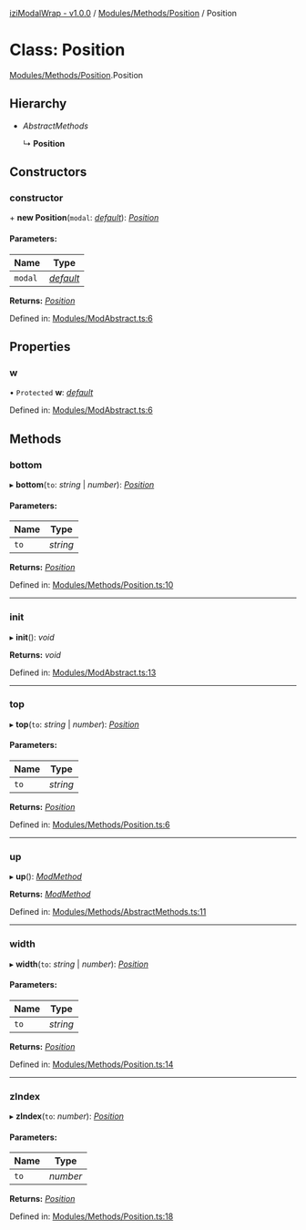 [iziModalWrap - v1.0.0](../README.md) / [Modules/Methods/Position](../modules/modules_methods_position.md) / Position

# Class: Position

[Modules/Methods/Position](../modules/modules_methods_position.md).Position

## Hierarchy

* *AbstractMethods*

  ↳ **Position**

## Constructors

### constructor

\+ **new Position**(`modal`: [*default*](izimodalwrap.default.md)): [*Position*](modules_methods_position.position.md)

#### Parameters:

Name | Type |
------ | ------ |
`modal` | [*default*](izimodalwrap.default.md) |

**Returns:** [*Position*](modules_methods_position.position.md)

Defined in: [Modules/ModAbstract.ts:6](https://github.com/voltsonic/javascript-izimodal-wrap/blob/04f6ec1/src/Modules/ModAbstract.ts#L6)

## Properties

### w

• `Protected` **w**: [*default*](izimodalwrap.default.md)

Defined in: [Modules/ModAbstract.ts:6](https://github.com/voltsonic/javascript-izimodal-wrap/blob/04f6ec1/src/Modules/ModAbstract.ts#L6)

## Methods

### bottom

▸ **bottom**(`to`: *string* | *number*): [*Position*](modules_methods_position.position.md)

#### Parameters:

Name | Type |
------ | ------ |
`to` | *string* | *number* |

**Returns:** [*Position*](modules_methods_position.position.md)

Defined in: [Modules/Methods/Position.ts:10](https://github.com/voltsonic/javascript-izimodal-wrap/blob/04f6ec1/src/Modules/Methods/Position.ts#L10)

___

### init

▸ **init**(): *void*

**Returns:** *void*

Defined in: [Modules/ModAbstract.ts:13](https://github.com/voltsonic/javascript-izimodal-wrap/blob/04f6ec1/src/Modules/ModAbstract.ts#L13)

___

### top

▸ **top**(`to`: *string* | *number*): [*Position*](modules_methods_position.position.md)

#### Parameters:

Name | Type |
------ | ------ |
`to` | *string* | *number* |

**Returns:** [*Position*](modules_methods_position.position.md)

Defined in: [Modules/Methods/Position.ts:6](https://github.com/voltsonic/javascript-izimodal-wrap/blob/04f6ec1/src/Modules/Methods/Position.ts#L6)

___

### up

▸ **up**(): [*ModMethod*](modules_modmethod.modmethod.md)

**Returns:** [*ModMethod*](modules_modmethod.modmethod.md)

Defined in: [Modules/Methods/AbstractMethods.ts:11](https://github.com/voltsonic/javascript-izimodal-wrap/blob/04f6ec1/src/Modules/Methods/AbstractMethods.ts#L11)

___

### width

▸ **width**(`to`: *string* | *number*): [*Position*](modules_methods_position.position.md)

#### Parameters:

Name | Type |
------ | ------ |
`to` | *string* | *number* |

**Returns:** [*Position*](modules_methods_position.position.md)

Defined in: [Modules/Methods/Position.ts:14](https://github.com/voltsonic/javascript-izimodal-wrap/blob/04f6ec1/src/Modules/Methods/Position.ts#L14)

___

### zIndex

▸ **zIndex**(`to`: *number*): [*Position*](modules_methods_position.position.md)

#### Parameters:

Name | Type |
------ | ------ |
`to` | *number* |

**Returns:** [*Position*](modules_methods_position.position.md)

Defined in: [Modules/Methods/Position.ts:18](https://github.com/voltsonic/javascript-izimodal-wrap/blob/04f6ec1/src/Modules/Methods/Position.ts#L18)
